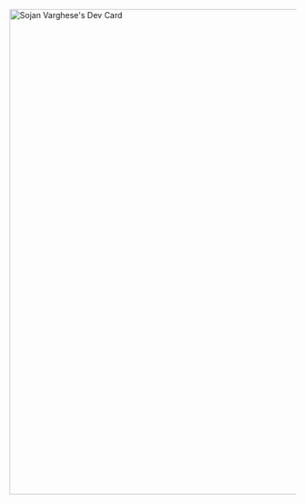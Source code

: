 <a href="https://app.daily.dev/sojanxvarghese"><img src="https://api.daily.dev/devcards/v2/qjTwlXpDIEKhIjMxgeh5i.png?type=wide&r=dwo" width="852" alt="Sojan Varghese's Dev Card"/></a>
